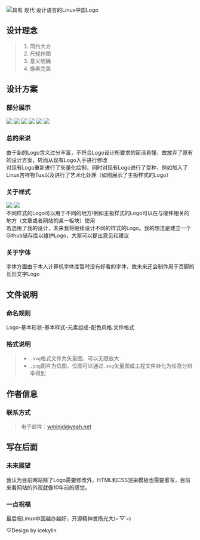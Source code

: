 ![具有 现代 设计语言的Linux中国Logo](https://github.com/ice-kylin/logo/blob/master/icekylin-design/Show/Logo-Show-Title.png)

## 设计理念
> 1. 简约大方
> 2. 尺规作图
> 3. 意义明确
> 4. 像素完美

## 设计方案
### 部分展示
![](https://github.com/ice-kylin/LinuxChina-Logo/blob/master/Round/Logo-Round-TextAble-None-PureColor.svg)
![](https://github.com/ice-kylin/LinuxChina-Logo/blob/master/Round/Logo-Round-Modern-Tux-PureColor.svg)
![](https://github.com/ice-kylin/LinuxChina-Logo/blob/master/Round/Logo-Round-Modern-None-PureColor.svg)
![](https://github.com/ice-kylin/LinuxChina-Logo/blob/master/Round/Logo-Round-ChinaStyle-Tux-PureColor.svg)
![](https://github.com/ice-kylin/LinuxChina-Logo/blob/master/Round/Logo-Round-ChinaStyle-None-PureColor.svg)
![](https://github.com/ice-kylin/LinuxChina-Logo/blob/master/Round/Logo-Round-Line-None-GradualChange.svg)  
### 总的来说
由于新的Logo含义过分丰富，不符合Logo设计所要求的简洁易懂，故放弃了原有的设计方案，转而从现有Logo入手进行修改  
对现有Logo重新进行了矢量化绘制，同时对现有Logo进行了变种，例如加入了Linux吉祥物Tux以及进行了艺术化处理（如图展示了主板样式的Logo）
### 关于样式
![](https://github.com/ice-kylin/LinuxChina-Logo/blob/master/NoneFrame/Logo-NoneFrame-MotherBoard-None-PureColor.svg)
![](https://github.com/ice-kylin/LinuxChina-Logo/blob/master/NoneFrame/Logo-NoneFrame-Line-None-GradualChange.svg)  
不同样式的Logo可以用于不同的地方!例如主板样式的Logo可以在与硬件相关的地方（文章或者网站的某一板块）使用  
若选用了我的设计，未来我将继续设计不同的样式的Logo。我的想法是建立一个Github储存库以维护Logo，大家可以提出意见和建议
### 关于字体
字体方面由于本人计算机字体库暂时没有好看的字体，故未来还会制作用于页脚的长形文字Logo

## 文件说明
### 命名规则
Logo-基本形状-基本样式-元素组成-配色风格.文件格式
### 格式说明
>+ `.svg`格式文件为矢量图，可以无限放大
>+ `.png`图片为位图，位图可以通过`.svg`矢量图或工程文件转化为任意分辨率得到

## 作者信息
### 联系方式
> 电子邮件：wminid@yeah.net

## 写在后面
### 未来展望
我认为目前网站除了Logo需要修改外，HTML和CSS渲染模板也需要重写，目前来看网站的外观就像10年前的感觉。
### 一点祝福
最后祝Linux中国越办越好，开源精神发扬光大(◦˙▽˙◦)

♡Design by icekylin
